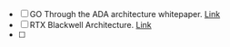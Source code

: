 - [ ] GO Through the ADA architecture whitepaper.
  [Link](https://www.nvidia.com/en-in/geforce/ada-lovelace-architecture/)
- [ ] RTX Blackwell Architecture.
  [Link](https://images.nvidia.com/aem-dam/Solutions/geforce/blackwell/nvidia-rtx-blackwell-gpu-architecture.pdf)
- [ ] 